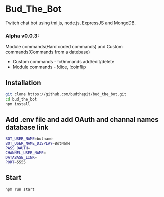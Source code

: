# Bud_The_Bot
Twitch chat bot using tmi.js, node.js, ExpressJS and MongoDB.
### Alpha v0.0.3:
Module commands(Hard coded commands) and Custom commands(Commands from a datebase)
* Custom commands - !c0mmands add/edit/delete 
* Module commands - !dice, !coinflip 
##  Installation
```bash
git clone https://github.com/budthepit/bud_the_bot.git
cd bud_the_bot
npm install
```
## Add .env file and add OAuth and channal names database link
```bash 
BOT_USER_NAME=botname
BOT_USER_NAME_DISPLAY=BotName
PASS_OAUTH=
CHANNEL_USER_NAME=
DATABASE_LINK=
PORT=5555

```
## Start 
```bash 
npm run start 
```